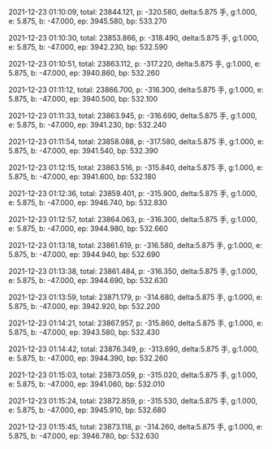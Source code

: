 2021-12-23 01:10:09, total: 23844.121, p: -320.580, delta:5.875 手, g:1.000, e: 5.875, b: -47.000, ep: 3945.580, bp: 533.270

2021-12-23 01:10:30, total: 23853.866, p: -318.490, delta:5.875 手, g:1.000, e: 5.875, b: -47.000, ep: 3942.230, bp: 532.590

2021-12-23 01:10:51, total: 23863.112, p: -317.220, delta:5.875 手, g:1.000, e: 5.875, b: -47.000, ep: 3940.860, bp: 532.260

2021-12-23 01:11:12, total: 23866.700, p: -316.300, delta:5.875 手, g:1.000, e: 5.875, b: -47.000, ep: 3940.500, bp: 532.100

2021-12-23 01:11:33, total: 23863.945, p: -316.690, delta:5.875 手, g:1.000, e: 5.875, b: -47.000, ep: 3941.230, bp: 532.240

2021-12-23 01:11:54, total: 23858.088, p: -317.580, delta:5.875 手, g:1.000, e: 5.875, b: -47.000, ep: 3941.540, bp: 532.390

2021-12-23 01:12:15, total: 23863.516, p: -315.840, delta:5.875 手, g:1.000, e: 5.875, b: -47.000, ep: 3941.600, bp: 532.180

2021-12-23 01:12:36, total: 23859.401, p: -315.900, delta:5.875 手, g:1.000, e: 5.875, b: -47.000, ep: 3946.740, bp: 532.830

2021-12-23 01:12:57, total: 23864.063, p: -316.300, delta:5.875 手, g:1.000, e: 5.875, b: -47.000, ep: 3944.980, bp: 532.660

2021-12-23 01:13:18, total: 23861.619, p: -316.580, delta:5.875 手, g:1.000, e: 5.875, b: -47.000, ep: 3944.940, bp: 532.690

2021-12-23 01:13:38, total: 23861.484, p: -316.350, delta:5.875 手, g:1.000, e: 5.875, b: -47.000, ep: 3944.690, bp: 532.630

2021-12-23 01:13:59, total: 23871.179, p: -314.680, delta:5.875 手, g:1.000, e: 5.875, b: -47.000, ep: 3942.920, bp: 532.200

2021-12-23 01:14:21, total: 23867.957, p: -315.860, delta:5.875 手, g:1.000, e: 5.875, b: -47.000, ep: 3943.580, bp: 532.430

2021-12-23 01:14:42, total: 23876.349, p: -313.690, delta:5.875 手, g:1.000, e: 5.875, b: -47.000, ep: 3944.390, bp: 532.260

2021-12-23 01:15:03, total: 23873.059, p: -315.020, delta:5.875 手, g:1.000, e: 5.875, b: -47.000, ep: 3941.060, bp: 532.010

2021-12-23 01:15:24, total: 23872.859, p: -315.530, delta:5.875 手, g:1.000, e: 5.875, b: -47.000, ep: 3945.910, bp: 532.680

2021-12-23 01:15:45, total: 23873.118, p: -314.260, delta:5.875 手, g:1.000, e: 5.875, b: -47.000, ep: 3946.780, bp: 532.630